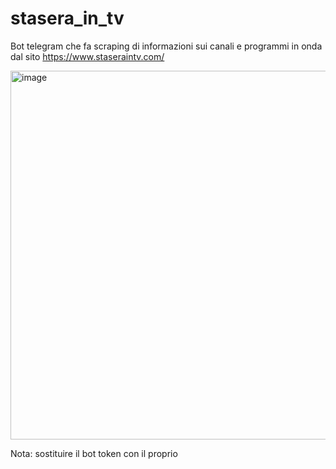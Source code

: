 # stasera_in_tv
Bot telegram che fa scraping di informazioni sui canali e programmi in onda dal sito https://www.staseraintv.com/

<img width="620" height="590" alt="image" src="https://github.com/user-attachments/assets/1c279abe-fe4a-43e2-9707-1b2bc80065ef" />

Nota: sostituire il bot token con il proprio
